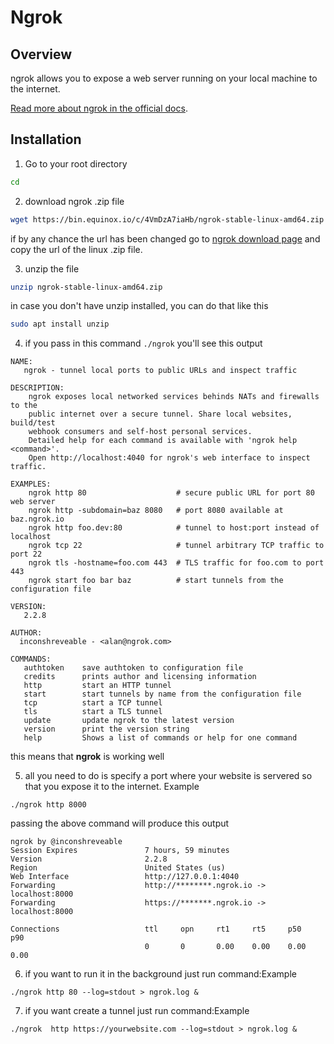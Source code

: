 # Ngrok

## Overview

ngrok allows you to expose a web server running on your local machine to the internet.

[Read more about ngrok in the official docs](https://ngrok.com/docs).

## Installation

1. Go to your root directory
```bash
cd
```
2. download ngrok .zip file
```bash
wget https://bin.equinox.io/c/4VmDzA7iaHb/ngrok-stable-linux-amd64.zip
```
if by any chance the url has been changed go to [ngrok download page](https://ngrok.com/download) and copy the url of the linux .zip file.

3. unzip the file
```bash
unzip ngrok-stable-linux-amd64.zip
```
in case you don't have unzip installed, you can do that like this
```bash
sudo apt install unzip
```
4. if you pass in this command `./ngrok` you'll see this output
```
NAME:
   ngrok - tunnel local ports to public URLs and inspect traffic

DESCRIPTION:
    ngrok exposes local networked services behinds NATs and firewalls to the
    public internet over a secure tunnel. Share local websites, build/test
    webhook consumers and self-host personal services.
    Detailed help for each command is available with 'ngrok help <command>'.
    Open http://localhost:4040 for ngrok's web interface to inspect traffic.

EXAMPLES:
    ngrok http 80                    # secure public URL for port 80 web server
    ngrok http -subdomain=baz 8080   # port 8080 available at baz.ngrok.io
    ngrok http foo.dev:80            # tunnel to host:port instead of localhost
    ngrok tcp 22                     # tunnel arbitrary TCP traffic to port 22
    ngrok tls -hostname=foo.com 443  # TLS traffic for foo.com to port 443
    ngrok start foo bar baz          # start tunnels from the configuration file

VERSION:
   2.2.8

AUTHOR:
  inconshreveable - <alan@ngrok.com>

COMMANDS:
   authtoken    save authtoken to configuration file
   credits      prints author and licensing information
   http         start an HTTP tunnel
   start        start tunnels by name from the configuration file
   tcp          start a TCP tunnel
   tls          start a TLS tunnel
   update       update ngrok to the latest version
   version      print the version string
   help         Shows a list of commands or help for one command
```
this means that **ngrok** is working well

5. all you need to do is specify a port where your website is servered so that you expose it to the internet. Example
```
./ngrok http 8000
```
passing the above command will produce this output
```
ngrok by @inconshreveable
Session Expires               7 hours, 59 minutes
Version                       2.2.8
Region                        United States (us)
Web Interface                 http://127.0.0.1:4040
Forwarding                    http://********.ngrok.io -> localhost:8000
Forwarding                    https://*******.ngrok.io -> localhost:8000

Connections                   ttl     opn     rt1     rt5     p50     p90
                              0       0       0.00    0.00    0.00    0.00  
```

6. if you want to run it in the background just run command:Example
```
./ngrok http 80 --log=stdout > ngrok.log &
```

7. if you want create a tunnel just run command:Example
```
./ngrok  http https://yourwebsite.com --log=stdout > ngrok.log &
```